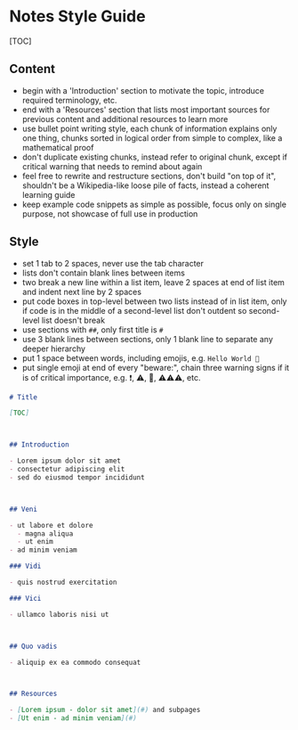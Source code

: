 # Notes Style Guide

[TOC]

<!-- ToDo: Enforce Style Guide on existing documents -->
<!-- ToDo: Find all "see ..." references and link to corresponding location -->

## Content

- begin with a 'Introduction' section to motivate the topic, introduce required terminology, etc.
- end with a 'Resources' section that lists most important sources for previous content and additional resources to learn more
- use bullet point writing style, each chunk of information explains only one thing, chunks sorted in logical order from simple to complex, like a mathematical proof
- don't duplicate existing chunks, instead refer to original chunk, except if critical warning that needs to remind about again
- feel free to rewrite and restructure sections, don't build "on top of it", shouldn't be a Wikipedia-like loose pile of facts, instead a coherent learning guide
- keep example code snippets as simple as possible, focus only on single purpose, not showcase of full use in production



## Style

- set 1 tab to 2 spaces, never use the tab character
- lists don't contain blank lines between items
- two break a new line within a list item, leave 2 spaces at end of list item and indent next line by 2 spaces
- put code boxes in top-level between two lists instead of in list item, only if code is in the middle of a second-level list don't outdent so second-level list doesn't break
- use sections with `##`, only first title is `#`
- use 3 blank lines between sections, only 1 blank line to separate any deeper hierarchy
- put 1 space between words, including emojis, e.g. `Hello World 🚀`
- put single emoji at end of every "beware:", chain three warning signs if it is of critical importance, e.g. ❗️, ⚠️, 🎉, ⚠️⚠️⚠️, etc.



```markdown
# Title

[TOC]



## Introduction

- Lorem ipsum dolor sit amet
- consectetur adipiscing elit
- sed do eiusmod tempor incididunt



## Veni

- ut labore et dolore
  - magna aliqua
  - ut enim
- ad minim veniam

### Vidi

- quis nostrud exercitation

### Vici

- ullamco laboris nisi ut



## Quo vadis

- aliquip ex ea commodo consequat



## Resources

- [Lorem ipsum - dolor sit amet](#) and subpages
- [Ut enim - ad minim veniam](#)
```
